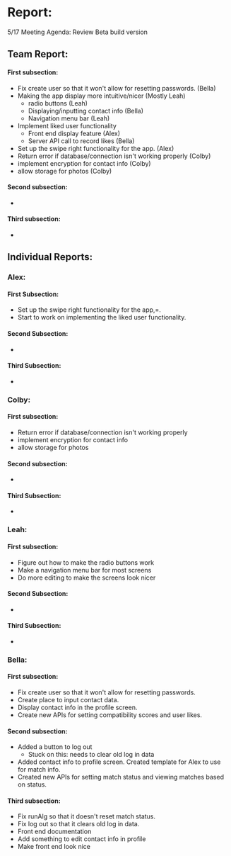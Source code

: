 # Report:

5/17 Meeting Agenda:
Review Beta build version

## Team Report:
#### First subsection:
- Fix create user so that it won't allow for resetting passwords. (Bella)
- Making the app display more intuitive/nicer (Mostly Leah)
    - radio buttons (Leah)
    - Displaying/inputting contact info (Bella)
    - Navigation menu bar (Leah)
- Implement liked user functionality
    - Front end display feature (Alex)
    - Server API call to record likes (Bella)
- Set up the swipe right functionality for the app. (Alex)
- Return error if database/connection isn't working properly (Colby)
- implement encryption for contact info (Colby)
- allow storage for photos (Colby)

#### Second subsection:
- 

#### Third subsection:
- 

## Individual Reports:

### Alex:
#### First Subsection:
- Set up the swipe right functionality for the app,=.
- Start to work on implementing the liked user functionality.

#### Second Subsection:
- 

#### Third Subsection:
-

### Colby:
#### First subsection:
- Return error if database/connection isn't working properly
- implement encryption for contact info
- allow storage for photos

#### Second subsection:
- 

#### Third Subsection:
- 

### Leah:
#### First subsection:
- Figure out how to make the radio buttons work
- Make a navigation menu bar for most screens
- Do more editing to make the screens look nicer

#### Second Subsection:
-

#### Third Subsection:
-

### Bella:
#### First subsection:
- Fix create user so that it won't allow for resetting passwords.
- Create place to input contact data.
- Display contact info in the profile screen.
- Create new APIs for setting compatibility scores and user likes.

#### Second subsection:
- Added a button to log out
  - Stuck on this: needs to clear old log in data
- Added contact info to profile screen. Created template for Alex to use for match info.
- Created new APIs for setting match status and viewing matches based on status.

#### Third subsection:
- Fix runAlg so that it doesn't reset match status.
- Fix log out so that it clears old log in data.
- Front end documentation
- Add something to edit contact info in profile
- Make front end look nice

